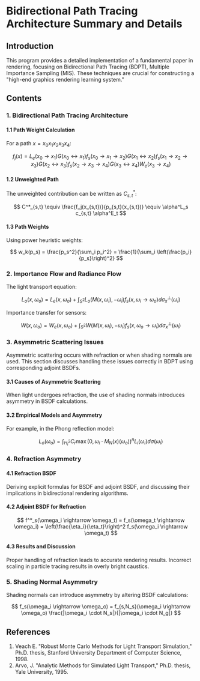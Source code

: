 # Bidirectional Path Tracing Architecture Summary and Details

## Introduction

This program provides a detailed implementation of a fundamental paper in rendering, focusing on Bidirectional Path Tracing (BDPT), Multiple Importance Sampling (MIS). These techniques are crucial for constructing a "high-end graphics rendering learning system."

## Contents

### 1. Bidirectional Path Tracing Architecture

#### 1.1 Path Weight Calculation

For a path $x = x_0x_1x_2x_3x_4$:

$$ f_j(x) = L_e(x_0 \rightarrow x_1) G(x_0 \leftrightarrow x_1) f_s(x_0 \rightarrow x_1 \rightarrow x_2) G(x_1 \leftrightarrow x_2) f_s(x_1 \rightarrow x_2 \rightarrow x_3) G(x_2 \leftrightarrow x_3) f_s(x_2 \rightarrow x_3 \rightarrow x_4) G(x_3 \leftrightarrow x_4) W_e(x_3 \rightarrow x_4) $$

#### 1.2 Unweighted Path

The unweighted contribution can be written as $C^*_{s,t}$:

$$ C^*_{s,t} \equiv \frac{f_j(x_{s,t})}{p_{s,t}(x_{s,t})} \equiv \alpha^L_s c_{s,t} \alpha^E_t $$

#### 1.3 Path Weights

Using power heuristic weights:

$$ w_k(p_s) = \frac{p_s^2}{\sum_i p_i^2} = \frac{1}{\sum_i \left(\frac{p_i}{p_s}\right)^2} $$

### 2. Importance Flow and Radiance Flow

The light transport equation:

$$ L_o(x, \omega_o) = L_e(x, \omega_o) + \int_{S^2} L_o(M(x, \omega_i), -\omega_i) f_s(x, \omega_i \rightarrow \omega_o) d\sigma^\perp_x(\omega_i) $$

Importance transfer for sensors:

$$ W(x, \omega_o) = W_e(x, \omega_o) + \int_{S^2} W(M(x, \omega_i), -\omega_i) f_s(x, \omega_o \rightarrow \omega_i) d\sigma^\perp_x(\omega_i) $$

### 3. Asymmetric Scattering Issues

Asymmetric scattering occurs with refraction or when shading normals are used. This section discusses handling these issues correctly in BDPT using corresponding adjoint BSDFs.

#### 3.1 Causes of Asymmetric Scattering

When light undergoes refraction, the use of shading normals introduces asymmetry in BSDF calculations.

#### 3.2 Empirical Models and Asymmetry

For example, in the Phong reflection model:

$$ L_o(\omega_o) = \int_{H^2_i} C_r \max(0, \omega_i \cdot M_N(x)(\omega_o))^n L_i(\omega_i) d\sigma(\omega_i) $$

### 4. Refraction Asymmetry

#### 4.1 Refraction BSDF

Deriving explicit formulas for BSDF and adjoint BSDF, and discussing their implications in bidirectional rendering algorithms.

#### 4.2 Adjoint BSDF for Refraction

$$ f^*_s(\omega_i \rightarrow \omega_t) = f_s(\omega_t \rightarrow \omega_i) = \left(\frac{\eta_i}{\eta_t}\right)^2 f_s(\omega_i \rightarrow \omega_t) $$

#### 4.3 Results and Discussion

Proper handling of refraction leads to accurate rendering results. Incorrect scaling in particle tracing results in overly bright caustics.

### 5. Shading Normal Asymmetry

Shading normals can introduce asymmetry by altering BSDF calculations:

$$ f_s(\omega_i \rightarrow \omega_o) = f_{s,N_s}(\omega_i \rightarrow \omega_o) \frac{|\omega_i \cdot N_s|}{|\omega_i \cdot N_g|} $$

## References

1. Veach E. "Robust Monte Carlo Methods for Light Transport Simulation," Ph.D. thesis, Stanford University Department of Computer Science, 1998.
2. Arvo, J. "Analytic Methods for Simulated Light Transport," Ph.D. thesis, Yale University, 1995.
